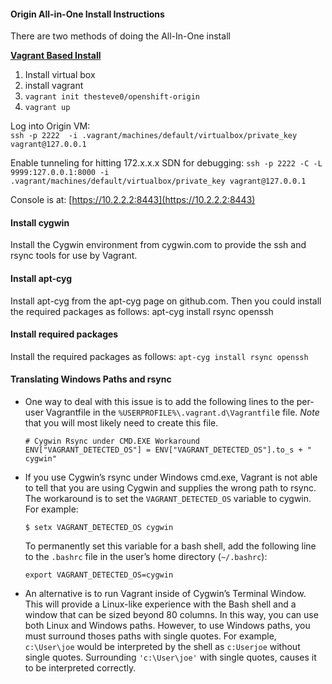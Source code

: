 #### Origin All-in-One Install Instructions

There are two methods of doing the All-In-One install

[**Vagrant Based Install**](https://www.openshift.org/vm/)

1. Install virtual box
2. install vagrant
3. `vagrant init thesteve0/openshift-origin`
4. `vagrant up`

Log into Origin VM:    
`ssh -p 2222  -i .vagrant/machines/default/virtualbox/private_key vagrant@127.0.0.1`

Enable tunneling for hitting 172.x.x.x SDN for debugging:
`ssh -p 2222 -C -L 9999:127.0.0.1:8000 -i .vagrant/machines/default/virtualbox/private_key vagrant@127.0.0.1`

Console is at: [https://10.2.2.2:8443](https://10.2.2.2:8443)

#### Install cygwin
Install the Cygwin environment from cygwin.com to provide the ssh and rsync tools for use by Vagrant.

#### Install apt-cyg
Install apt-cyg from the apt-cyg page on github.com. Then you could install the required packages as follows: apt-cyg install rsync openssh

#### Install required packages
Install the required packages as follows: `apt-cyg install rsync openssh`


#### Translating Windows Paths and rsync
- One way to deal with this issue is to add the following lines to the per-user Vagrantfile in the `%USERPROFILE%\.vagrant.d\Vagrantfil`e file. *Note* that you will most likely need to create this file.

  ```
  # Cygwin Rsync under CMD.EXE Workaround
  ENV["VAGRANT_DETECTED_OS"] = ENV["VAGRANT_DETECTED_OS"].to_s + " cygwin"
  ```
  
- If you use Cygwin’s rsync under Windows cmd.exe, Vagrant is not able to tell that you are using Cygwin and supplies the wrong path to rsync. The workaround is to set the `VAGRANT_DETECTED_OS` variable to cygwin. For example:

  ```
  $ setx VAGRANT_DETECTED_OS cygwin
  ```
  
  To permanently set this variable for a bash shell, add the following line to the `.bashrc` file in the user’s home directory (`~/.bashrc`):

  ```
  export VAGRANT_DETECTED_OS=cygwin
  ```
  
- An alternative is to run Vagrant inside of Cygwin’s Terminal Window. This will provide a Linux-like experience with the Bash shell and a window that can be sized beyond 80 columns. In this way, you can use both Linux and Windows paths. However, to use Windows paths, you must surround thoses paths with single quotes. For example, `c:\User\joe` would be interpreted by the shell as `c:Userjoe` without single quotes. Surrounding `'c:\User\joe'` with single quotes, causes it to be interpreted correctly.

